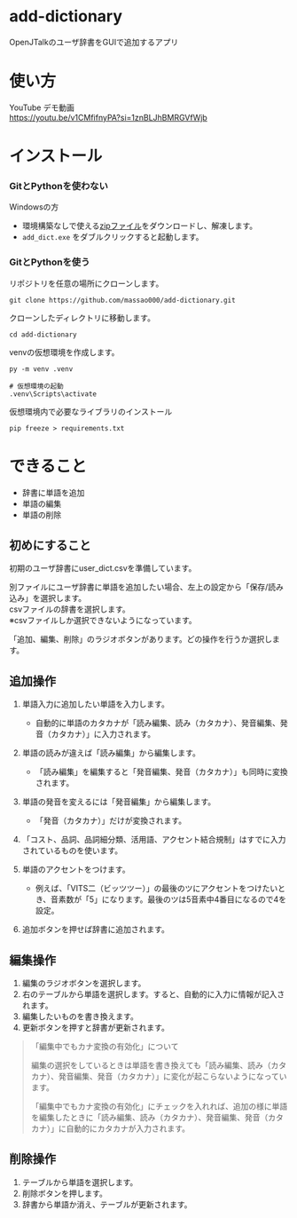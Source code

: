 # add-dictionary
OpenJTalkのユーザ辞書をGUIで追加するアプリ


# 使い方

YouTube デモ動画\
https://youtu.be/v1CMfifnyPA?si=1znBLJhBMRGVfWjb

# インストール

### GitとPythonを使わない

Windowsの方

- 環境構築なしで使える[zipファイル](\https://github.com/massao000/add-dictionary/releases/download/1.0.0/add-dictionary.zip)をダウンロードし、解凍します。
- `add_dict.exe` をダブルクリックすると起動します。

### GitとPythonを使う

リポジトリを任意の場所にクローンします。
```
git clone https://github.com/massao000/add-dictionary.git
```

クローンしたディレクトリに移動します。
```
cd add-dictionary
```

venvの仮想環境を作成します。
```
py -m venv .venv

# 仮想環境の起動
.venv\Scripts\activate
```

仮想環境内で必要なライブラリのインストール
```
pip freeze > requirements.txt
```

# できること

- 辞書に単語を追加
- 単語の編集
- 単語の削除

## 初めにすること

初期のユーザ辞書にuser_dict.csvを準備しています。

別ファイルにユーザ辞書に単語を追加したい場合、左上の設定から「保存/読み込み」を選択します。\
csvファイルの辞書を選択します。\
※csvファイルしか選択できないようになっています。


「追加、編集、削除」のラジオボタンがあります。どの操作を行うか選択します。

## 追加操作

1. 単語入力に追加したい単語を入力します。
    - 自動的に単語のカタカナが「読み編集、読み（カタカナ）、発音編集、発音（カタカナ）」に入力されます。

1. 単語の読みが違えば「読み編集」から編集します。
    - 「読み編集」を編集すると「発音編集、発音（カタカナ）」も同時に変換されます。

1. 単語の発音を変えるには「発音編集」から編集します。
    - 「発音（カタカナ）」だけが変換されます。

1. 「コスト、品詞、品詞細分類、活用語、アクセント結合規制」はすでに入力されているものを使います。

1. 単語のアクセントをつけます。
    - 例えば、「VITS二（ビッツツー）」の最後のツにアクセントをつけたいとき、音素数が「5」になります。最後のツは5音素中4番目になるので4を設定。

1. 追加ボタンを押せば辞書に追加されます。

## 編集操作

1. 編集のラジオボタンを選択します。
1. 右のテーブルから単語を選択します。すると、自動的に入力に情報が記入されます。
1. 編集したいものを書き換えます。
1. 更新ボタンを押すと辞書が更新されます。

>「編集中でもカナ変換の有効化」について
>
>編集の選択をしているときは単語を書き換えても「読み編集、読み（カタカナ）、発音編集、発音（カタカナ）」に変化が起こらないようになっています。
>
>「編集中でもカナ変換の有効化」にチェックを入れれば、追加の様に単語を編集したときに「読み編集、読み（カタカナ）、発音編集、発音（カタカナ）」に自動的にカタカナが入力されます。

## 削除操作

1. テーブルから単語を選択します。
1. 削除ボタンを押します。
1. 辞書から単語か消え、テーブルが更新されます。
